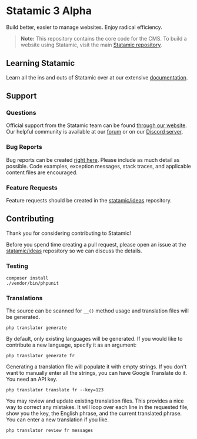 # Statamic 3 Alpha

Build better, easier to manage websites. Enjoy radical efficiency.

> **Note:** This repository contains the core code for the CMS. To build a website using Statamic, visit the main [Statamic repository](https://github.com/statamic/three-statamic).

## Learning Statamic

Learn all the ins and outs of Statamic over at our extensive [documentation][docs].

[docs]: https://docs.statamic.dev/

## Support

### Questions
Official support from the Statamic team can be found [through our website](https://statamic.com/support). Our helpful community is available at our [forum](https://statamic.com/forum) or on our [Discord server](https://statamic.com/discord).

### Bug Reports
Bug reports can be created [right here](https://github.com/statamic/three-cms/issues). Please include as much detail as possible. Code examples, exception messages, stack traces, and applicable content files are encouraged.

### Feature Requests
Feature requests should be created in the [statamic/ideas][ideas] repository.

## Contributing

Thank you for considering contributing to Statamic!

Before you spend time creating a pull request, please open an issue at the [statamic/ideas][ideas] repository so we can discuss the details.

### Testing

```
composer install
./vendor/bin/phpunit
```

### Translations

The source can be scanned for `__()` method usage and translation files will be generated.

```
php translator generate
```

By default, only existing languages will be generated. If you would like to contribute a new language, specify it as an argument:

```
php translator generate fr
```

Generating a translation file will populate it with empty strings. If you don't want to manually enter all the strings, you can have Google Translate do it. You need an API key.

```
php translator translate fr --key=123
```

You may review and update existing translation files. This provides a nice way to correct any mistakes. It will loop over each line in the requested file, show you the key, the English phrase, and the current translated phrase. You can enter a new translation if you like.

```
php translator review fr messages
```

[ideas]: https://github.com/statamic/ideas
